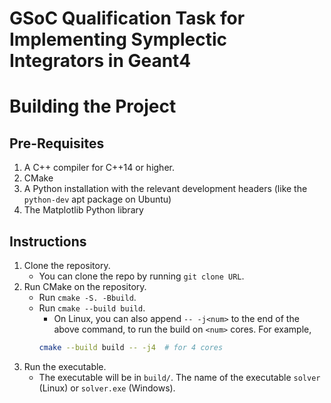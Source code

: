 GSoC Qualification Task for Implementing Symplectic Integrators in Geant4
====

# Building the Project

## Pre-Requisites

1. A C++ compiler for C++14 or higher.
2. CMake
3. A Python installation with the relevant development headers (like the `python-dev` apt package on Ubuntu)
4. The Matplotlib Python library

## Instructions
1. Clone the repository.
    * You can clone the repo by running `git clone URL`.
2. Run CMake on the repository.
    * Run `cmake -S. -Bbuild`.
    * Run `cmake --build build`.
        - On Linux, you can also append `-- -j<num>` to the end of the above command, to run the build on `<num>` cores. For example,
        ```bash
        cmake --build build -- -j4  # for 4 cores
        ```
3. Run the executable.
    * The executable will be in `build/`. The name of the executable `solver` (Linux) or `solver.exe` (Windows).
